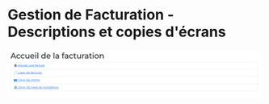 # Gestion de Facturation - Descriptions et copies d'écrans

[![Accueil](docs/images/accueil.png)](docs/images/accueil.png)
